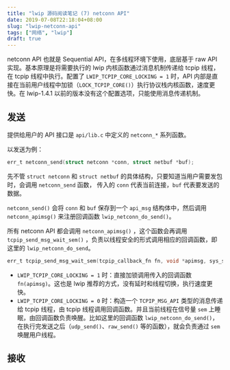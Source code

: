 ```yaml
---
title: "lwip 源码阅读笔记 (7) netconn API"
date: 2019-07-08T22:18:04+08:00
slug: "lwip-netconn-api"
tags: ["网络", "lwip"]
draft: true
---
```


netconn API 也就是 Sequential API，在多线程环境下使用，底层基于 raw API 实现。基本原理是将需要执行的 lwip 内核函数通过消息机制传递给 tcpip 线程，在 tcpip 线程中执行。配置了 `LWIP_TCPIP_CORE_LOCKING = 1` 时，API 内部是直接在当前用户线程中加锁（`LOCK_TCPIP_CORE()`）执行协议栈内核函数，速度更快。在 lwip-1.4.1 以前的版本没有这个配置选项，只能使用消息传递机制。

## 发送

提供给用户的 API 接口是 `api/lib.c` 中定义的 `netconn_*` 系列函数。

以发送为例：

```c
err_t netconn_send(struct netconn *conn, struct netbuf *buf);
```

先不管 `struct netconn` 和 `struct netbuf` 的具体结构，只要知道当用户需要发包时，会调用 `netconn_send` 函数， 传入的 `conn` 代表当前连接，`buf` 代表要发送的数据。

`netconn_send()` 会将 `conn` 和 `buf` 保存到一个 `api_msg` 结构体中，然后调用 `netconn_apimsg()` 来注册回调函数 `lwip_netconn_do_send()`。

所有 netconn API 都会调用 `netconn_apimsg()` ，这个函数会再调用 `tcpip_send_msg_wait_sem()` ，负责以线程安全的形式调用相应的回调函数，即这里的 `lwip_netconn_do_send`。

```c
err_t tcpip_send_msg_wait_sem(tcpip_callback_fn fn, void *apimsg, sys_sem_t *sem);
```

- `LWIP_TCPIP_CORE_LOCKING = 1` 时：直接加锁调用传入的回调函数 `fn(apimsg)`。这也是 lwip 推荐的方式，没有延时和线程切换，执行速度更快。
- `LWIP_TCPIP_CORE_LOCKING = 0` 时：构造一个 `TCPIP_MSG_API` 类型的消息传递给 tcpip 线程，由 tcpip 线程调用回调函数。并且当前线程在信号量 `sem` 上睡眠，由回调函数负责唤醒。比如这里的回调函数 `lwip_netconn_do_send()`，在执行完发送之后（`udp_send()`、`raw_send()` 等的函数），就会负责通过 `sem` 唤醒用户线程。

## 接收
